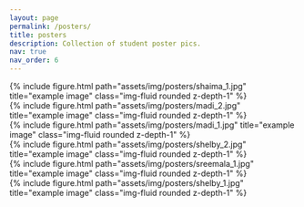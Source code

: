 ```yaml
---
layout: page
permalink: /posters/
title: posters
description: Collection of student poster pics.
nav: true
nav_order: 6
---
```




<div class="row">
    <div class="col-sm mt-3 mt-md-0">
        {% include figure.html path="assets/img/posters/shaima_1.jpg" title="example image" class="img-fluid rounded z-depth-1" %}
    </div>
    <div class="col-sm mt-3 mt-md-0">
        {% include figure.html path="assets/img/posters/madi_2.jpg" title="example image" class="img-fluid rounded z-depth-1" %}
    </div>
    <div class="col-sm mt-3 mt-md-0">
        {% include figure.html path="assets/img/posters/madi_1.jpg" title="example image" class="img-fluid rounded z-depth-1" %}
    </div>
</div>
<div class="row">
    <div class="col-sm mt-3 mt-md-0">
        {% include figure.html path="assets/img/posters/shelby_2.jpg" title="example image" class="img-fluid rounded z-depth-1" %}
    </div>
    <div class="col-sm mt-3 mt-md-0">
        {% include figure.html path="assets/img/posters/sreemala_1.jpg" title="example image" class="img-fluid rounded z-depth-1" %}
    </div>
    <div class="col-sm mt-3 mt-md-0">
        {% include figure.html path="assets/img/posters/shelby_1.jpg" title="example image" class="img-fluid rounded z-depth-1" %}
    </div>
</div>
